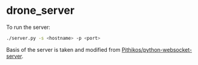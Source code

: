 # drone_server
To run the server:
   ```bash
   ./server.py -s <hostname> -p <port>
   ```

Basis of the server is taken and modified from [Pithikos/python-websocket-server](https://github.com/Pithikos/python-websocket-server).
